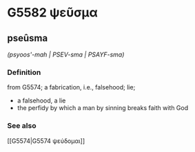 # G5582 ψεῦσμα

## pseûsma

_(psyoos'-mah | PSEV-sma | PSAYF-sma)_

### Definition

from G5574; a fabrication, i.e., falsehood; lie; 

- a falsehood, a lie
- the perfidy by which a man by sinning breaks faith with God

### See also

[[G5574|G5574 ψεύδομαι]]
